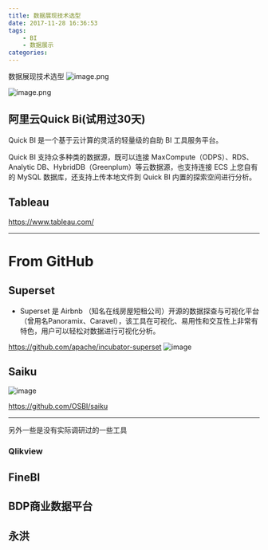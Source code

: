 ```yaml
---
title: 数据展现技术选型
date: 2017-11-28 16:36:53
tags: 
    - BI
    - 数据展示
categories:
---
```


数据展现技术选型
![ image.png](http://pic.victor123.cn/17-11-28/27291686.jpg)

![ image.png](http://pic.victor123.cn/17-11-28/97879159.jpg)


## 阿里云Quick Bi(试用过30天)
Quick BI 是一个基于云计算的灵活的轻量级的自助 BI 工具服务平台。

Quick BI 支持众多种类的数据源，既可以连接 MaxCompute（ODPS）、RDS、Analytic DB、HybridDB（Greenplum）等云数据源，也支持连接 ECS 上您自有的 MySQL 数据库，还支持上传本地文件到 Quick BI 内置的探索空间进行分析。

## Tableau
https://www.tableau.com/

---------
# From GitHub
## Superset
- Superset 是 Airbnb （知名在线房屋短租公司）开源的数据探查与可视化平台（曾用名Panoramix、Caravel），该工具在可视化、易用性和交互性上非常有特色，用户可以轻松对数据进行可视化分析。

https://github.com/apache/incubator-superset
![image](https://cloud.githubusercontent.com/assets/130878/20371438/a703a2a0-ac19-11e6-80c4-00a47c2eb644.gif)

## Saiku
![image](https://raw.githubusercontent.com/OSBI/saiku/assets/saiku-demo-1.jpg)

https://github.com/OSBI/saiku


-----------
另外一些是没有实际调研过的一些工具
### Qlikview
## FineBI
## BDP商业数据平台
## 永洪